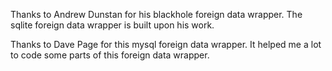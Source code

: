 Thanks to Andrew Dunstan for his blackhole foreign data wrapper. The sqlite foreign data wrapper is built upon his work.

Thanks to Dave Page for this mysql foreign data wrapper. It helped me a lot to code some parts of this foreign data wrapper.
